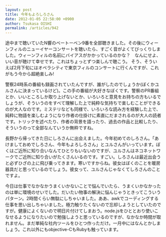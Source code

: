 ```yaml
---
layout: post
title: 今年もよろしろさん
date: 2012-01-05 22:58:00 +0900
author: Tsukasa OISHI
permalink: /articles/942
---
```


途中まで聴いていたN響のベートーベン9番を全部聴きました。その後にウィーンフィルのニューイヤーコンサートを聴いたら、すごく音がよくてびっくりしました。ウィーンフィルの名前にバイアスがかかっているのかな？　なんにせよ、いい音が聴けて幸せです。これはちょっとずつ楽しんで聴こう。
そう、そういえば2月下旬にはオペラシティで東京フィルのコンサートに行くんですが、これがもう今から超絶楽しみ!

警察24時系の番組も録画されていたんですが、誰がしたのでしょうか(ぼくかユルさんに決まっているけど)。この手の番組が大好きなぼくです。警察のPR番組とか、いいところしか取り上げないとか、いろいろと意見をお持ちの方もいるでしょうが、そういうのをすべて理解した上で純粋な気持ちで楽しむことができるのが大人なのです。ミステリなども同様で、いろいろな読み方を経験した上で、純粋に物語を楽しむようになり作者の仕掛けに素直にだまされるのが大人の読者です。トリックを述べたり、作者の背景を語ったり、過去の作品と比較したり、そういうのって全部なんていうか無粋ですね。

長野から帰ってきた日にしろさんに出会えました。今年初めてのしろさん。「あけましておめでしろさん、今年もよろしろさん」とユルさんがいっています。ぼくはご近所に知り合いなんてひとりもいないのですが、ユルさんはネコネットワークでご近所に知り合いがたくさんいるのです。すごい。しろさんは最近出会うと必ずひざの上に飛び乗ってきます。寒いですからね。彼女はぼくのことを暖房器具だと思っているのでしょう。彼女って、ユルさんじゃなくてしろさんのことですよ。

今日は仕事でなかなかうまくいかないことで悩んでいたら、うまくいかなかったのは単に環境のせいでした。だいたい物事の解決に悩んじゃうときってこういうパターン。2時間くらい無駄にしちゃいました。ああ、awkでコーディングする仕事を思い出しちゃいました。極力触りたくないので忘却しようとしていたのですが。健康によくないので明日片付けてしまおう。node.jsをひととおり使いこなせるようになりたいので勉強しようと思っているのですが、なかなか時間が取れません。まだ単純な社内ツールをひとつ作っただけ。一月中にはなんとかしましょう。これ以外にもobjective-CもRubyも触っています。

